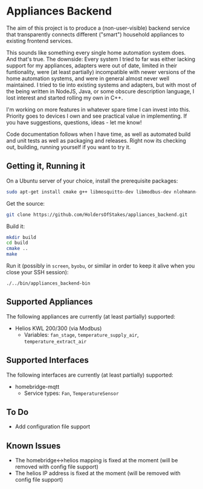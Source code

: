# Appliances Backend

The aim of this project is to produce a (non-user-visible) backend
service that transparently connects different ("smart") household
appliances to existing frontend services.

This sounds like something every single home automation system
does. And that's true. The downside: Every system I tried to far was
either lacking support for my appliances, adapters were out of date,
limited in their funtionality, were (at least partially) incompatible
with newer versions of the home automation systems, and were in
general almost never well maintained. I tried to tie into existing
systems and adapters, but with most of the being written in NodeJS,
Java, or some obscure description language, I lost interest and
started rolling my own in C++.

I'm working on more features in whatever spare time I can invest into
this. Priority goes to devices I own and see practical value in
implementing. If you have suggestions, questions, ideas - let me know!

Code documentation follows when I have time, as well as automated
build and unit tests as well as packaging and releases. Right now its
checking out, building, running yourself if you want to try it.


## Getting it, Running it

On a Ubuntu server of your choice, install the prerequisite packages:
```bash
sudo apt-get install cmake g++ libmosquitto-dev libmodbus-dev nlohmann-json-dev
```

Get the source:
```bash
git clone https://github.com/HoldersOfStakes/appliances_backend.git
```

Build it:
```bash
mkdir build
cd build
cmake ..
make
```

Run it (possibly in `screen`, `byobu`, or similar in order to keep it alive when you close your SSH session):
```
./../bin/appliances_backend-bin
```


## Supported Appliances

The following appliances are currently (at least partially) supported:

 * Helios KWL 200/300 (via Modbus)
   * Variables: `fan_stage`, `temperature_supply_air`, `temperature_extract_air`


## Supported Interfaces

The following interfaces are currently (at least partially) supported:

 * homebridge-mqtt
   * Service types: `Fan`, `TemperatureSensor`


## To Do

 * Add configuration file support


## Known Issues

 * The homebridge<->helios mapping is fixed at the moment (will be removed with config file support)
 * The helios IP address is fixed at the moment (will be removed with config file support)
